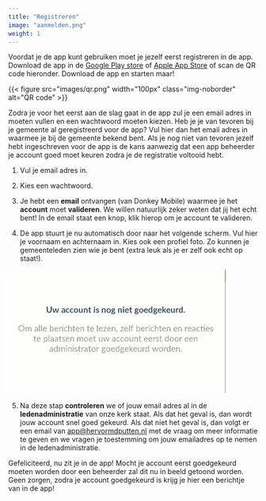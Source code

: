 ```yaml
---
title: "Registreren"
image: "aanmelden.png"
weight: 1
---
```


Voordat je de app kunt gebruiken moet je jezelf eerst registreren in de app. Download de app in
de [Google Play store](https://play.google.com/store/apps/details?id=app.donkeymobile.hervormdputten)
of [Apple App Store](https://apps.apple.com/us/app/hervormde-gemeente-putten/id1555314349) of scan de QR code hieronder.
Download de app en starten maar!

{{< figure src="images/qr.png" width="100px" class="img-noborder" alt="QR code" >}}

Zodra je voor het eerst aan de slag gaat in de app zul je een email adres in moeten vullen en een wachtwoord moeten
kiezen. Heb je je van tevoren bij je gemeente al geregistreerd voor de app? Vul hier dan het email adres in waarmee je
bij de gemeente bekend bent. Als je nog niet van tevoren jezelf hebt ingeschreven voor de app is de kans aanwezig dat
een app beheerder je account goed moet keuren zodra je de registratie voltooid hebt.

1. Vul je email adres in.

2. Kies een wachtwoord.

3. Je hebt een **email** ontvangen (van Donkey Mobile) waarmee je het **account** moet **valideren**. We willen
   natuurlijk zeker weten dat jij het echt bent! In de email staat een knop, klik hierop om je account te valideren.

4. De app stuurt je nu automatisch door naar het volgende scherm. Vul hier je voornaam en achternaam in. Kies ook een
   profiel foto. Zo kunnen je gemeenteleden zien wie je bent (extra leuk als je er zelf ook echt op staat!).

![](images/nog_niet_goedgekeurd.png)

5. Na deze stap **controleren** we of jouw email adres al in de **ledenadministratie** van onze kerk staat. Als dat het
   geval is, dan wordt jouw account snel goed gekeurd. Als dat niet het geval is, dan volgt er een email van
   app@hervormdputten.nl met de vraag om meer informatie te geven en we vragen je toestemming om jouw emailadres op te
   nemen in de ledenadministratie.

Gefeliciteerd, nu zit je in de app! Mocht je account eerst goedgekeurd moeten worden door een beheerder zal dit nu in
beeld getoond worden. Geen zorgen, zodra je account goedgekeurd is krijg je hier een berichtje van in de app!